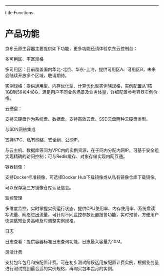 ---
title:Functions

# 产品功能

京东云原生容器主要提供如下功能，更多功能还请体验京东云控制台：

多可用区、丰富规格

多可用区：目前覆盖国内华北-北京、华东-上海，提供可用区A、可用区B，未来会陆续开放多个区域，敬请期待。

实例规格：提供通用型、内存优化型、计算优化型实例族规格，实例配置从1核1GB到56核448G，满足用户不同业务场景及业务体量，详细配置参考容器实例价格。

云硬盘：

支持云硬盘作为系统盘、数据盘，支持高效云盘、SSD云盘两种云硬盘类型。

与SDN网络集成

支持VPC、私有网络、安全组、公网IP。

与云主机、数据库等同为VPC内的实例资源，在子网内分配内网IP，可基于安全组实现精确的访问控制；可与Redis缓存、对象存储实现内网互通。

容器镜像：

支持Docker标准镜像，可选择Docker Hub下载镜像或从私有镜像仓库下载镜像。

可以保存第三方镜像仓库认证信息。

监控管理

多维度监控，实时掌握实例运行状态，提供CPU使用率、内存使用率、系统盘读写流量、网络进出流量，可针对不同监控参数设置报警功能，实时预警，方便用户快速感知业务高峰及时调整实例规格。


日志

日志查看：提供容器标准日志查询功能，日志最大容量为10M。

灵活计费

支持包年包月和按配置计费。可在初步测试阶段选用按配置计费实例，根据业务量进行测试找到最合适的实例规格，再购买包年包月的实例。